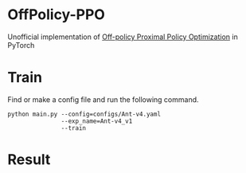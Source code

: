 # OffPolicy-PPO
Unofficial implementation of [Off-policy Proximal Policy Optimization](https://ojs.aaai.org/index.php/AAAI/article/view/26099) in PyTorch


# Train
Find or make a config file and run the following command.
```
python main.py --config=configs/Ant-v4.yaml 
               --exp_name=Ant-v4_v1 
               --train
```

# Result

